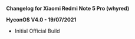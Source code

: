 **Changelog for Xiaomi Redmi Note 5 Pro (whyred)**

**HyconOS V4.0 - 19/07/2021**
- Initial Official Build
